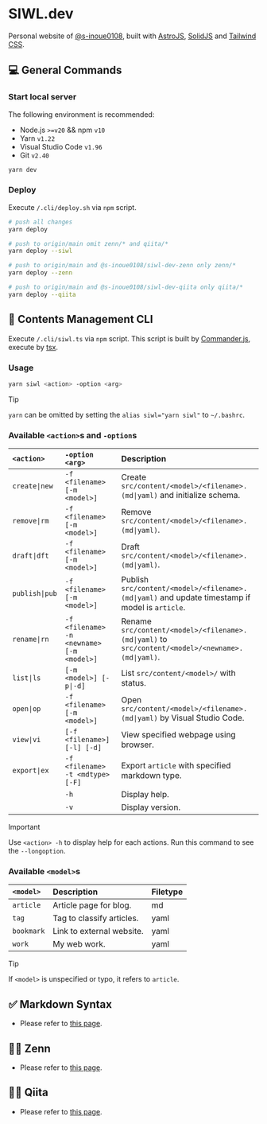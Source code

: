 # SIWL.dev

Personal website of [@s-inoue0108](https://github.com/s-inoue0108), built with [AstroJS](https://astro.build/), [SolidJS](https://solidjs.com) and [Tailwind CSS](https://tailwindcss.com).

## 💻 General Commands

### Start local server

The following environment is recommended:

- Node.js `>=v20` && npm `v10`
- Yarn `v1.22`
- Visual Studio Code `v1.96`
- Git `v2.40`

```bash
yarn dev
```

### Deploy

Execute `/.cli/deploy.sh` via `npm` script.

```bash
# push all changes
yarn deploy

# push to origin/main omit zenn/* and qiita/*
yarn deploy --siwl

# push to origin/main and @s-inoue0108/siwl-dev-zenn only zenn/*
yarn deploy --zenn

# push to origin/main and @s-inoue0108/siwl-dev-qiita only qiita/*
yarn deploy --qiita
```

## 📂 Contents Management CLI

Execute `/.cli/siwl.ts` via `npm` script. This script is built by [Commander.js](https://github.com/tj/commander.js), execute by [tsx](https://github.com/privatenumber/tsx).

### Usage

```bash
yarn siwl <action> -option <arg>
```

> [!TIP]
> `yarn` can be omitted by setting the `alias siwl="yarn siwl"` to `~/.bashrc`.

### Available `<action>`s and `-option`s

| `<action>`     | `-option <arg>`                           | Description                                                                                       |
| :------------- | :---------------------------------------- | :------------------------------------------------------------------------------------------------ |
| `create\|new`  | `-f <filename> [-m <model>]`              | Create `src/content/<model>/<filename>.(md\|yaml)` and initialize schema.                         |
| `remove\|rm`   | `-f <filename> [-m <model>]`              | Remove `src/content/<model>/<filename>.(md\|yaml)`.                                               |
| `draft\|dft`   | `-f <filename> [-m <model>]`              | Draft `src/content/<model>/<filename>.(md\|yaml)`.                                                |
| `publish\|pub` | `-f <filename> [-m <model>]`              | Publish `src/content/<model>/<filename>.(md\|yaml)` and update timestamp if model is `article`.   |
| `rename\|rn`   | `-f <filename> -n <newname> [-m <model>]` | Rename `src/content/<model>/<filename>.(md\|yaml)` to `src/content/<model>/<newname>.(md\|yaml)`. |
| `list\|ls`     | `[-m <model>] [-p\|-d]`                   | List `src/content/<model>/` with status.                                                          |
| `open\|op`     | `-f <filename> [-m <model>]`              | Open `src/content/<model>/<filename>.(md\|yaml)` by Visual Studio Code.                           |
| `view\|vi`     | `[-f <filename>] [-l] [-d]`               | View specified webpage using browser.                                                             |
| `export\|ex`   | `-f <filename> -t <mdtype> [-F]`          | Export `article` with specified markdown type.                                                    |
|                | `-h`                                      | Display help.                                                                                     |
|                | `-v`                                      | Display version.                                                                                  |

> [!IMPORTANT]
> Use `<action> -h` to display help for each actions. Run this command to see the `--longoption`.

### Available `<model>`s

| `<model>`  | Description               | Filetype |
| :--------- | :------------------------ | :------- |
| `article`  | Article page for blog.    | md       |
| `tag`      | Tag to classify articles. | yaml     |
| `bookmark` | Link to external website. | yaml     |
| `work`     | My web work.              | yaml     |

> [!TIP]
> If `<model>` is unspecified or typo, it refers to `article`.

## ✅ Markdown Syntax

- Please refer to [this page](https://siwl.dev/blog/articles/markdown-syntax-guide).

## 🧑‍💻 Zenn

- Please refer to [this page](https://github.com/s-inoue0108/siwl-dev-zenn).

## 🧑‍💻 Qiita

- Please refer to [this page](https://github.com/s-inoue0108/siwl-dev-qiita).
